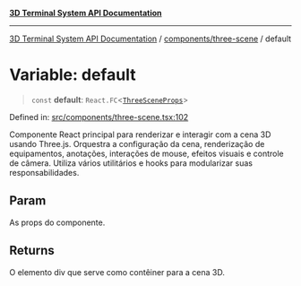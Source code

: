 [**3D Terminal System API Documentation**](../../../README.md)

***

[3D Terminal System API Documentation](../../../README.md) / [components/three-scene](../README.md) / default

# Variable: default

> `const` **default**: `React.FC`\<[`ThreeSceneProps`](../interfaces/ThreeSceneProps.md)\>

Defined in: [src/components/three-scene.tsx:102](https://github.com/Dicommunitas/ThreeJS_Terminal_3D2/blob/7cc56be20ce03492e7afbc2e75ffa70f9c523fe8/src/components/three-scene.tsx#L102)

Componente React principal para renderizar e interagir com a cena 3D usando Three.js.
Orquestra a configuração da cena, renderização de equipamentos, anotações,
interações de mouse, efeitos visuais e controle de câmera.
Utiliza vários utilitários e hooks para modularizar suas responsabilidades.

## Param

As props do componente.

## Returns

O elemento div que serve como contêiner para a cena 3D.

